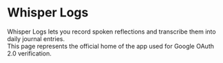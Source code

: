 # Whisper Logs
Whisper Logs lets you record spoken reflections and transcribe them into daily journal entries.  
This page represents the official home of the app used for Google OAuth 2.0 verification.
